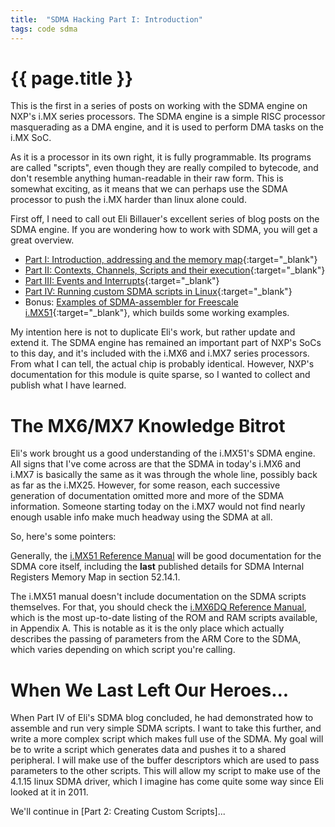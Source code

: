 ```yaml
---
title:  "SDMA Hacking Part I: Introduction"
tags: code sdma
---
```

# {{ page.title }}
This is the first in a series of posts on working with the SDMA engine on NXP's i.MX series processors.  The SDMA engine is a simple RISC processor masquerading as a DMA engine, and it is used to perform DMA tasks on the i.MX SoC.

As it is a processor in its own right, it is fully programmable.  Its programs are called "scripts", even though they are really compiled to bytecode, and don't resemble anything human-readable in their raw form.  This is somewhat exciting, as it means that we can perhaps use the SDMA processor to push the i.MX harder than linux alone could.

First off, I need to call out Eli Billauer's excellent series of blog posts on the SDMA engine.  If you are wondering how to work with SDMA, you will get a great overview.
- [Part I: Introduction, addressing and the memory map](http://billauer.co.il/blog/2011/10/imx-sdma-howto-memory-map/){:target="_blank"}
- [Part II: Contexts, Channels, Scripts and their execution](http://billauer.co.il/blog/2011/10/imx-sdma-howto-channels-scripts/){:target="_blank"}
- [Part III: Events and Interrupts](http://billauer.co.il/blog/2011/10/imx-sdma-howto-events-interrupts/){:target="_blank"}
- [Part IV: Running custom SDMA scripts in Linux](http://billauer.co.il/blog/2011/10/imx-sdma-howto-assembler-linux/){:target="_blank"}
- Bonus: [Examples of SDMA-assembler for Freescale i.MX51](http://billauer.co.il/blog/2011/11/imx-sdma-assembler-example/){:target="_blank"}, which builds some working examples.

My intention here is not to duplicate Eli's work, but rather update and extend it.  The SDMA engine has remained an important part of NXP's SoCs to this day, and it's included with the i.MX6 and i.MX7 series processors.  From what I can tell, the actual chip is probably identical.  However, NXP's documentation for this module is quite sparse, so I wanted to collect and publish what I have learned.

# The MX6/MX7 Knowledge Bitrot

Eli's work brought us a good understanding of the i.MX51's SDMA engine.  All signs that I've come across are that the SDMA in today's i.MX6 and i.MX7 is basically the same as it was through the whole line, possibly back as far as the i.MX25.  However, for some reason, each successive generation of documentation omitted more and more of the SDMA information.  Someone starting today on the i.MX7 would not find nearly enough usable info make much headway using the SDMA at all.

So, here's some pointers:

Generally, the [i.MX51 Reference Manual](http://www.nxp.com/assets/documents/data/en/reference-manuals/MCIMX51RM.pdf) will be good documentation for the SDMA core itself, including the **last** published details for SDMA Internal Registers Memory Map in section 52.14.1.

The i.MX51 manual doesn't include documentation on the SDMA scripts themselves.  For that, you should check the [i.MX6DQ Reference Manual](http://cache.freescale.com/files/32bit/doc/ref_manual/IMX6DQRM.pdf), which is the most up-to-date listing of the ROM and RAM scripts available, in Appendix A.  This is notable as it is the only place which actually describes the passing of parameters from the ARM Core to the SDMA, which varies depending on which script you're calling.

# When We Last Left Our Heroes...

When Part IV of Eli's SDMA blog concluded, he had demonstrated how to assemble and run very simple SDMA scripts.  I want to take this further, and write a more complex script which makes full use of the SDMA.  My goal will be to write a script which generates data and pushes it to a shared peripheral.  I will make use of the buffer descriptors which are used to pass parameters to the other scripts.  This will allow my script to make use of the 4.1.15 linux SDMA driver, which I imagine has come quite some way since Eli looked at it in 2011.

We'll continue in [Part 2: Creating Custom Scripts]...

